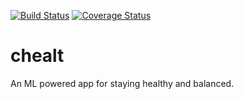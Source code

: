 [![Build Status](https://travis-ci.org/atikenny/chealt.svg?branch=master)](https://travis-ci.org/atikenny/chealt)
[![Coverage Status](https://coveralls.io/repos/github/atikenny/chealt/badge.svg?branch=master)](https://coveralls.io/github/atikenny/chealt?branch=master)

# chealt

An ML powered app for staying healthy and balanced.
